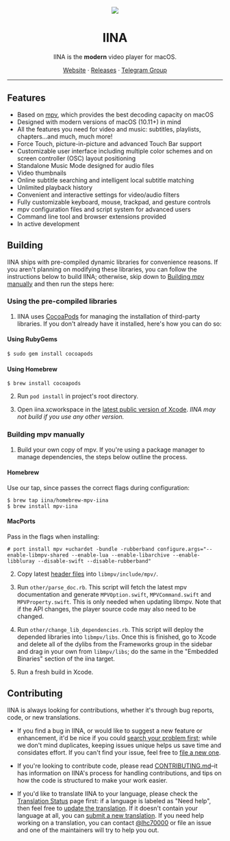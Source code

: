 <p align="center">
<img src="https://github.com/iina/iina/raw/master/iina/Assets.xcassets/AppIcon.appiconset/256-1.png" />
</p>

<h1 align="center">IINA</h1>

<p align="center">IINA is the <b>modern</b> video player for macOS.</p>

<p align=center>
<a href="https://iina.io">Website</a> ·
<a href="https://github.com/iina/iina/releases">Releases</a> ·
<a href="https://t.me/IINAUsers">Telegram Group</a>
</p>

---

## Features

* Based on [mpv](https://github.com/mpv-player/mpv), which provides the best decoding capacity on macOS
* Designed with modern versions of macOS (10.11+) in mind
* All the features you need for video and music: subtitles, playlists, chapters…and much, much more!
* Force Touch, picture-in-picture and advanced Touch Bar support
* Customizable user interface including multiple color schemes and on screen controller (OSC) layout positioning
* Standalone Music Mode designed for audio files
* Video thumbnails
* Online subtitle searching and intelligent local subtitle matching
* Unlimited playback history
* Convenient and interactive settings for video/audio filters
* Fully customizable keyboard, mouse, trackpad, and gesture controls
* mpv configuration files and script system for advanced users
* Command line tool and browser extensions provided
* In active development

## Building

IINA ships with pre-compiled dynamic libraries for convenience reasons. If you aren't planning on modifying these libraries, you can follow the instructions below to build IINA; otherwise, skip down to [Building mpv manually](#building-mpv-manually) and then run the steps here:

### Using the pre-compiled libraries

1. IINA uses [CocoaPods](https://cocoapods.org) for managing the installation of third-party libraries. If you don't already have it installed, here's how you can do so:

#### Using RubyGems
```console
$ sudo gem install cocoapods
```

#### Using Homebrew
```console
$ brew install cocoapods
```

2. Run `pod install` in project's root directory.

3. Open iina.xcworkspace in the [latest public version of Xcode](https://itunes.apple.com/us/app/xcode/id497799835). *IINA may not build if you use any other version.*

### Building mpv manually

1. Build your own copy of mpv. If you're using a package manager to manage dependencies, the steps below outline the process.

#### Homebrew

Use our tap, since passes the correct flags during configuration:

```console
$ brew tap iina/homebrew-mpv-iina
$ brew install mpv-iina
```

#### MacPorts

Pass in the flags when installing:

```console
# port install mpv +uchardet -bundle -rubberband configure.args="--enable-libmpv-shared --enable-lua --enable-libarchive --enable-libbluray --disable-swift --disable-rubberband" 
```

2. Copy latest [header files](https://github.com/mpv-player/mpv/tree/master/libmpv) into `libmpv/include/mpv/`.

3. Run `other/parse_doc.rb`. This script will fetch the latest mpv documentation and generate `MPVOption.swift`, `MPVCommand.swift` and `MPVProperty.swift`. This is only needed when updating libmpv. Note that if the API changes, the player source code may also need to be changed.

4. Run `other/change_lib_dependencies.rb`. This script will deploy the depended libraries into `libmpv/libs`. Once this is finished, go to Xcode and delete all of the dylibs from the Frameworks group in the sidebar and drag in your own from `libmpv/libs`; do the same in the "Embedded Binaries" section of the iina target.

5. Run a fresh build in Xcode.

## Contributing

IINA is always looking for contributions, whether it's through bug reports, code, or new translations.

* If you find a bug in IINA, or would like to suggest a new feature or enhancement, it'd be nice if you could [search your problem first](https://github.com/iina/iina/issues); while we don't mind duplicates, keeping issues unique helps us save time and considates effort. If you can't find your issue, feel free to [file a new one](https://github.com/iina/iina/issues/new).

* If you're looking to contribute code, please read [CONTRIBUTING.md](CONTRIBUTING.md)–it has information on IINA's process for handling contributions, and tips on how the code is structured to make your work easier.
* If you'd like to translate IINA to your language, please check the [Translation Status](https://github.com/iina/iina/wiki/Translation-Status) page first: if a language is labeled as "Need help", then feel free to [update the translation](https://github.com/iina/iina/wiki/Translation#update-translations). If it doesn't contain your language at all, you can [submit a new translation](https://github.com/iina/iina/wiki/Translation). If you need help working on a translation, you can contact [@lhc70000](https://github.com/lhc70000) or file an issue and one of the maintainers will try to help you out.
